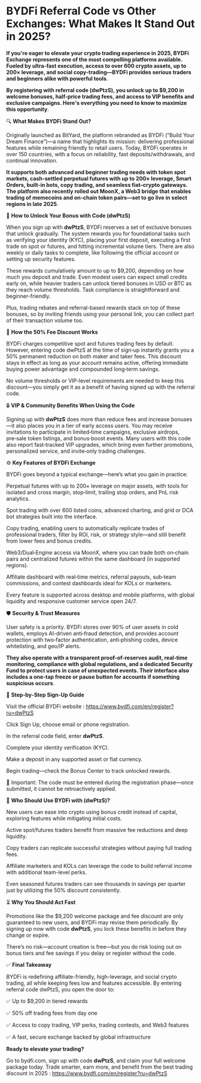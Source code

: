 # BYDFi Referral Code vs Other Exchanges: What Makes It Stand Out in 2025?


**If you're eager to elevate your crypto trading experience in 2025, BYDFi Exchange represents one of the most compelling platforms available. Fueled by ultra-fast execution, access to over 600 crypto assets, up to 200× leverage, and social copy‑trading—BYDFi provides serious traders and beginners alike with powerful tools**.

**By registering with referral code (dwPtzS), you unlock up to $9,200 in welcome bonuses, half‑price trading fees, and access to VIP benefits and exclusive campaigns. Here's everything you need to know to maximize this opportunity**.

🔍 **What Makes BYDFi Stand Out?**

Originally launched as BitYard, the platform rebranded as BYDFi (“Build Your Dream Finance”)—a name that highlights its mission: delivering professional features while remaining friendly to retail users. Today, BYDFi operates in over 150 countries, with a focus on reliability, fast deposits/withdrawals, and continual innovation.

**It supports both advanced and beginner trading needs with token spot markets, cash-settled perpetual futures with up to 200× leverage, Smart Orders, built-in bots, copy trading, and seamless fiat–crypto gateways. The platform also recently rolled out MoonX, a Web3 bridge that enables trading of memecoins and on-chain token pairs—set to go live in select regions in late 2025**.

🎁 **How to Unlock Your Bonus with Code (dwPtzS)**

When you sign up with **dwPtzS**, BYDFi reserves a set of exclusive bonuses that unlock gradually. The system rewards you for foundational tasks such as verifying your identity (KYC), placing your first deposit, executing a first trade on spot or futures, and hitting incremental volume tiers. There are also weekly or daily tasks to complete, like following the official account or setting up security features.

These rewards cumulatively amount to up to $9,200, depending on how much you deposit and trade. Even modest users can expect small credits early on, while heavier traders can unlock tiered bonuses in USD or BTC as they reach volume thresholds. Task compliance is straightforward and beginner-friendly.

Plus, trading rebates and referral-based rewards stack on top of these bonuses, so by inviting friends using your personal link, you can collect part of their transaction volume too.

💸 **How the 50% Fee Discount Works**

BYDFi charges competitive spot and futures trading fees by default. However, entering code dwPtzS at the time of sign‑up instantly grants you a 50% permanent reduction on both maker and taker fees. This discount stays in effect as long as your account remains active, offering immediate buying power advantage and compounded long‑term savings.

No volume thresholds or VIP-level requirements are needed to keep this discount—you simply get it as a benefit of having signed up with the referral code.

🔒 **VIP & Community Benefits When Using the Code**

Signing up with **dwPtzS** does more than reduce fees and increase bonuses—it also places you in a tier of early access users. You may receive invitations to participate in limited‑time campaigns, exclusive airdrops, pre‑sale token listings, and bonus‑boost events. Many users with this code also report fast‑tracked VIP upgrades, which bring even further promotions, personalized service, and invite‑only trading challenges.

⚙️ **Key Features of BYDFi Exchange**

BYDFi goes beyond a typical exchange—here’s what you gain in practice:

Perpetual futures with up to 200× leverage on major assets, with tools for isolated and cross margin, stop‑limit, trailing stop orders, and PnL risk analytics.

Spot trading with over 600 listed coins, advanced charting, and grid or DCA bot strategies built into the interface.

Copy trading, enabling users to automatically replicate trades of professional traders, filter by ROI, risk, or strategy style—and still benefit from lower fees and bonus credits.

Web3/Dual‑Engine access via MoonX, where you can trade both on‑chain pairs and centralized futures within the same dashboard (in supported regions).

Affiliate dashboard with real‑time metrics, referral payouts, sub‑team commissions, and contest dashboards ideal for KOLs or marketers.

Every feature is supported across desktop and mobile platforms, with global liquidity and responsive customer service open 24/7.

🛡️ **Security & Trust Measures**

User safety is a priority. BYDFi stores over 90% of user assets in cold wallets, employs AI-driven anti‑fraud detection, and provides account protection with two‑factor authentication, anti‑phishing codes, device whitelisting, and geo/IP alerts.

**They also operate with a transparent proof‑of‑reserves audit, real‑time monitoring, compliance with global regulations, and a dedicated Security Fund to protect users in case of unexpected events. Their interface also includes a one‑tap freeze or pause button for accounts if something suspicious occurs**.

📲 **Step‑by‑Step Sign‑Up Guide**

Visit the official BYDFi website : https://www.bydfi.com/en/register?ru=dwPtzS

Click Sign Up, choose email or phone registration.

In the referral code field, enter **dwPtzS**.

Complete your identity verification (KYC).

Make a deposit in any supported asset or fiat currency.

Begin trading—check the Bonus Center to track unlocked rewards.

🔔 Important: The code must be entered during the registration phase—once submitted, it cannot be retroactively applied.

🧠 **Who Should Use BYDFi with (dwPtzS)?**

New users can ease into crypto using bonus credit instead of capital, exploring features while mitigating initial costs.

Active spot/futures traders benefit from massive fee reductions and deep liquidity.

Copy traders can replicate successful strategies without paying full trading fees.

Affiliate marketers and KOLs can leverage the code to build referral income with additional team-level perks.

Even seasoned futures traders can see thousands in savings per quarter just by utilizing the 50% discount consistently.

⏳ **Why You Should Act Fast**

Promotions like the $9,200 welcome package and fee discount are only guaranteed to new users, and BYDFi may revise them periodically. By signing up now with code **dwPtzS**, you lock these benefits in before they change or expire.

There’s no risk—account creation is free—but you do risk losing out on bonus tiers and fee savings if you delay or register without the code.

✅ **Final Takeaway**

BYDFi is redefining affiliate-friendly, high-leverage, and social crypto trading, all while keeping fees low and features accessible. By entering referral code dwPtzS, you open the door to:

✅ Up to $9,200 in tiered rewards

✅ 50% off trading fees from day one

✅ Access to copy trading, VIP perks, trading contests, and Web3 features

✅ A fast, secure exchange backed by global infrastructure

**Ready to elevate your trading?**

Go to bydfi.com, sign up with code **dwPtzS**, and claim your full welcome package today. Trade smarter, earn more, and benefit from the best trading discount in 2025 : https://www.bydfi.com/en/register?ru=dwPtzS



